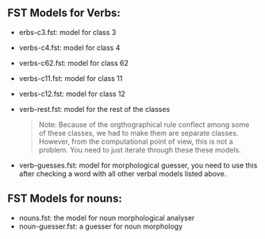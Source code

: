 ## FST Models for Verbs:

- erbs-c3.fst: model for class 3
- verbs-c4.fst: model for class 4
- verbs-c62.fst: model for class 62
- verbs-c11.fst: model for class 11
- verbs-c12.fst: model for class 12
- verb-rest.fst: model for the rest of the classes
  
  > Note: Because of the orgthographical rule conflect among some of these classes, 
  we had to make them are separate classes. However, 
  from the computational point of view, this is not a problem. 
  You need to just iterate through these these models.
  
- verb-guesses.fst: model for morphological guesser, 
  you need to use this after checking a word with all other verbal models listed above.

## FST Models for nouns:
  - nouns.fst: the model for noun morphological analyser
  - noun-guesser.fst: a guesser for noun morphology
